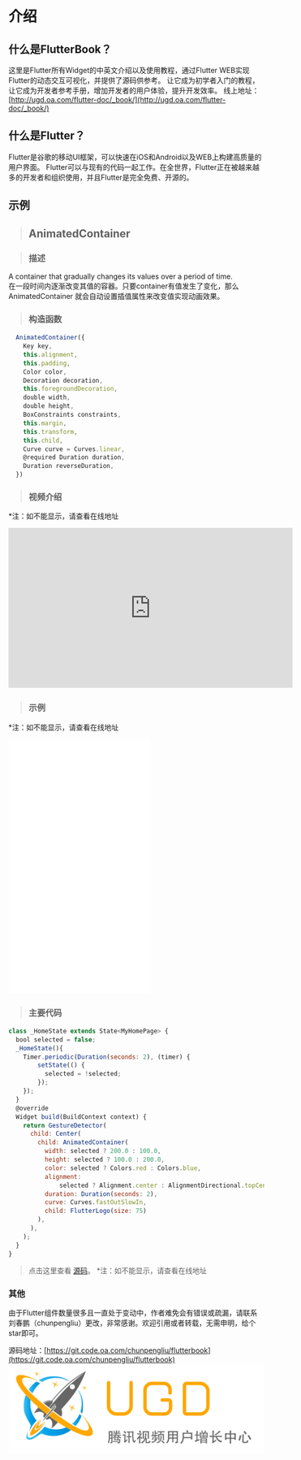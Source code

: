 # 介绍

## 什么是FlutterBook？
这里是Flutter所有Widget的中英文介绍以及使用教程，通过Flutter WEB实现Flutter的动态交互可视化，并提供了源码供参考。
让它成为初学者入门的教程，让它成为开发者参考手册，增加开发者的用户体验，提升开发效率。
线上地址：[http://ugd.oa.com/flutter-doc/_book/](http://ugd.oa.com/flutter-doc/_book/)

## 什么是Flutter？
Flutter是谷歌的移动UI框架，可以快速在iOS和Android以及WEB上构建高质量的用户界面。 Flutter可以与现有的代码一起工作。在全世界，Flutter正在被越来越多的开发者和组织使用，并且Flutter是完全免费、开源的。



## 示例

> ## AnimatedContainer

>### 描述
A container that gradually changes its values over a period of time.  
在一段时间内逐渐改变其值的容器。只要container有值发生了变化，那么 AnimatedContainer 就会自动设置插值属性来改变值实现动画效果。

>### 构造函数
```javascript
  AnimatedContainer({
    Key key,
    this.alignment,
    this.padding,
    Color color,
    Decoration decoration,
    this.foregroundDecoration,
    double width,
    double height,
    BoxConstraints constraints,
    this.margin,
    this.transform,
    this.child,
    Curve curve = Curves.linear,
    @required Duration duration,
    Duration reverseDuration,
  })
```

>### 视频介绍
*注：如不能显示，请查看在线地址
<iframe width="560" height="315" src="https://www.youtube.com/embed/yI-8QHpGIP4" frameborder="0" allow="accelerometer; autoplay; encrypted-media; gyroscope; picture-in-picture" allowfullscreen></iframe>


>### 示例
*注：如不能显示，请查看在线地址  
<iframe src="./widgets/animatedcontainer/web/index.html" width="280px" height="500px" frameborder="0" scrolling="no"></iframe>

>### 主要代码
```javascript
class _HomeState extends State<MyHomePage> {
  bool selected = false;
  _HomeState(){
    Timer.periodic(Duration(seconds: 2), (timer) {
        setState(() {
          selected = !selected;
        });
    });
  }
  @override
  Widget build(BuildContext context) {
    return GestureDetector(
      child: Center(
        child: AnimatedContainer(
          width: selected ? 200.0 : 100.0,
          height: selected ? 100.0 : 200.0,
          color: selected ? Colors.red : Colors.blue,
          alignment:
              selected ? Alignment.center : AlignmentDirectional.topCenter,
          duration: Duration(seconds: 2),
          curve: Curves.fastOutSlowIn,
          child: FlutterLogo(size: 75)
        ),
      ),
    );
  }
}
```

>点击这里查看 [源码](./widgets/animatedcontainer/web/main.dart)。
*注：如不能显示，请查看在线地址  

### 其他
由于Flutter组件数量很多且一直处于变动中，作者难免会有错误或疏漏，请联系刘春鹏（chunpengliu）更改，非常感谢。欢迎引用或者转载，无需申明，给个star即可。

源码地址：[https://git.code.oa.com/chunpengliu/flutterbook](https://git.code.oa.com/chunpengliu/flutterbook)
![logo](./logo.png)